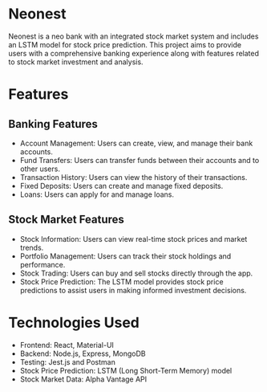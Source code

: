 # **Neonest**
Neonest is a neo bank with an integrated stock market system and includes an LSTM model for stock price prediction. This project aims to provide users with a comprehensive banking experience along with features related to stock market investment and analysis.

# **Features**
## Banking Features
- Account Management: Users can create, view, and manage their bank accounts.
- Fund Transfers: Users can transfer funds between their accounts and to other users.
- Transaction History: Users can view the history of their transactions.
- Fixed Deposits: Users can create and manage fixed deposits.
- Loans: Users can apply for and manage loans.
## Stock Market Features
- Stock Information: Users can view real-time stock prices and market trends.
- Portfolio Management: Users can track their stock holdings and performance.
- Stock Trading: Users can buy and sell stocks directly through the app.
- Stock Price Prediction: The LSTM model provides stock price predictions to assist users in making informed investment decisions.

# **Technologies Used**
- Frontend: React, Material-UI
- Backend: Node.js, Express, MongoDB
- Testing: Jest.js and Postman
- Stock Price Prediction: LSTM (Long Short-Term Memory) model
- Stock Market Data: Alpha Vantage API

